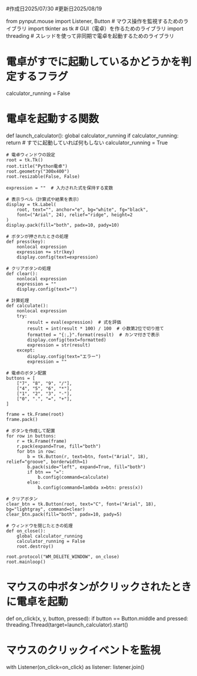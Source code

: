 #作成日2025/07/30
#更新日2025/08/19

from pynput.mouse import Listener, Button  # マウス操作を監視するためのライブラリ
import tkinter as tk  # GUI（電卓）を作るためのライブラリ
import threading  # スレッドを使って非同期で電卓を起動するためのライブラリ

# 電卓がすでに起動しているかどうかを判定するフラグ
calculator_running = False

# 電卓を起動する関数
def launch_calculator():
    global calculator_running
    if calculator_running:
        return  # すでに起動していれば何もしない
    calculator_running = True

    # 電卓ウィンドウの設定
    root = tk.Tk()
    root.title("Python電卓")
    root.geometry("300x400")
    root.resizable(False, False)

    expression = ""  # 入力された式を保持する変数

    # 表示ラベル（計算式や結果を表示）
    display = tk.Label(
        root, text="", anchor="e", bg="white", fg="black",
        font=("Arial", 24), relief="ridge", height=2
    )
    display.pack(fill="both", padx=10, pady=10)

    # ボタンが押されたときの処理
    def press(key):
        nonlocal expression
        expression += str(key)
        display.config(text=expression)

    # クリアボタンの処理
    def clear():
        nonlocal expression
        expression = ""
        display.config(text="")

    # 計算処理
    def calculate():
        nonlocal expression
        try:
            result = eval(expression)  # 式を評価
            result = int(result * 100) / 100  # 小数第2位で切り捨て
            formatted = "{:,}".format(result)  # カンマ付きで表示
            display.config(text=formatted)
            expression = str(result)
        except:
            display.config(text="エラー")
            expression = ""

    # 電卓のボタン配置
    buttons = [
        ["7", "8", "9", "/"],
        ["4", "5", "6", "*"],
        ["1", "2", "3", "-"],
        ["0", ".", "=", "+"],
    ]

    frame = tk.Frame(root)
    frame.pack()

    # ボタンを作成して配置
    for row in buttons:
        r = tk.Frame(frame)
        r.pack(expand=True, fill="both")
        for btn in row:
            b = tk.Button(r, text=btn, font=("Arial", 18), relief="groove", borderwidth=1)
            b.pack(side="left", expand=True, fill="both")
            if btn == "=":
                b.config(command=calculate)
            else:
                b.config(command=lambda x=btn: press(x))

    # クリアボタン
    clear_btn = tk.Button(root, text="C", font=("Arial", 18), bg="lightgray", command=clear)
    clear_btn.pack(fill="both", padx=10, pady=5)

    # ウィンドウを閉じたときの処理
    def on_close():
        global calculator_running
        calculator_running = False
        root.destroy()

    root.protocol("WM_DELETE_WINDOW", on_close)
    root.mainloop()

# マウスの中ボタンがクリックされたときに電卓を起動
def on_click(x, y, button, pressed):
    if button == Button.middle and pressed:
        threading.Thread(target=launch_calculator).start()

# マウスのクリックイベントを監視
with Listener(on_click=on_click) as listener:
    listener.join()
